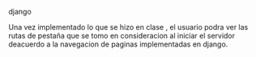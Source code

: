 django

Una vez implementado lo que se hizo en clase , el usuario podra ver las rutas de pestaña que se tomo en consideracion al iniciar el servidor deacuerdo a la navegacion de paginas implementadas en django.
